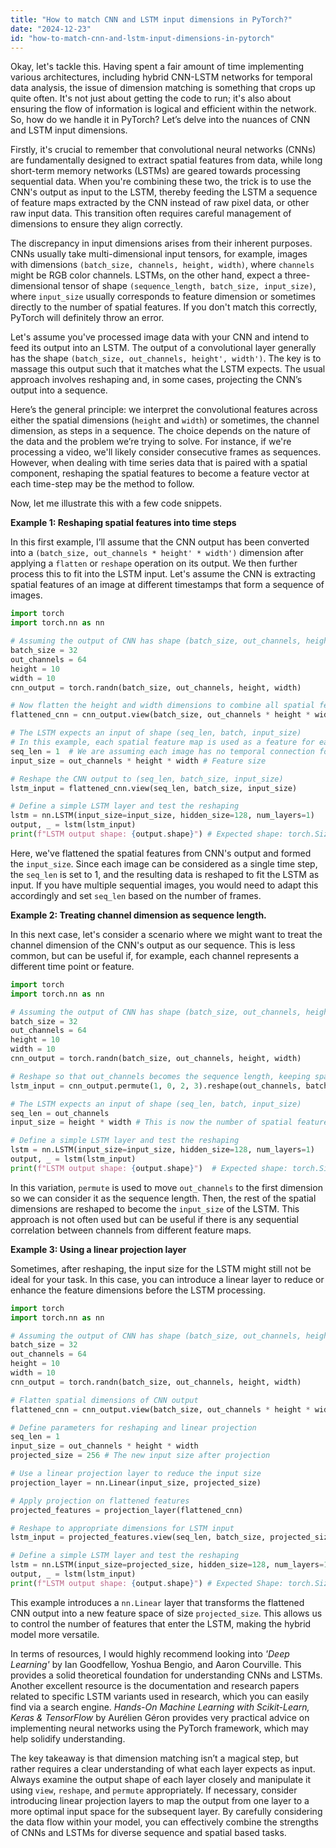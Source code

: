 ```yaml
---
title: "How to match CNN and LSTM input dimensions in PyTorch?"
date: "2024-12-23"
id: "how-to-match-cnn-and-lstm-input-dimensions-in-pytorch"
---
```


Okay, let's tackle this. Having spent a fair amount of time implementing various architectures, including hybrid CNN-LSTM networks for temporal data analysis, the issue of dimension matching is something that crops up quite often. It's not just about getting the code to run; it's also about ensuring the flow of information is logical and efficient within the network. So, how do we handle it in PyTorch? Let’s delve into the nuances of CNN and LSTM input dimensions.

Firstly, it's crucial to remember that convolutional neural networks (CNNs) are fundamentally designed to extract spatial features from data, while long short-term memory networks (LSTMs) are geared towards processing sequential data. When you're combining these two, the trick is to use the CNN's output as input to the LSTM, thereby feeding the LSTM a sequence of feature maps extracted by the CNN instead of raw pixel data, or other raw input data. This transition often requires careful management of dimensions to ensure they align correctly.

The discrepancy in input dimensions arises from their inherent purposes. CNNs usually take multi-dimensional input tensors, for example, images with dimensions `(batch_size, channels, height, width)`, where `channels` might be RGB color channels. LSTMs, on the other hand, expect a three-dimensional tensor of shape `(sequence_length, batch_size, input_size)`, where `input_size` usually corresponds to feature dimension or sometimes directly to the number of spatial features. If you don't match this correctly, PyTorch will definitely throw an error.

Let's assume you've processed image data with your CNN and intend to feed its output into an LSTM. The output of a convolutional layer generally has the shape `(batch_size, out_channels, height', width')`. The key is to massage this output such that it matches what the LSTM expects. The usual approach involves reshaping and, in some cases, projecting the CNN’s output into a sequence.

Here’s the general principle: we interpret the convolutional features across either the spatial dimensions (`height` and `width`) or sometimes, the channel dimension, as steps in a sequence. The choice depends on the nature of the data and the problem we’re trying to solve. For instance, if we're processing a video, we'll likely consider consecutive frames as sequences. However, when dealing with time series data that is paired with a spatial component, reshaping the spatial features to become a feature vector at each time-step may be the method to follow.

Now, let me illustrate this with a few code snippets.

**Example 1: Reshaping spatial features into time steps**

In this first example, I’ll assume that the CNN output has been converted into a `(batch_size, out_channels * height' * width')` dimension after applying a `flatten` or `reshape` operation on its output. We then further process this to fit into the LSTM input. Let's assume the CNN is extracting spatial features of an image at different timestamps that form a sequence of images.

```python
import torch
import torch.nn as nn

# Assuming the output of CNN has shape (batch_size, out_channels, height, width)
batch_size = 32
out_channels = 64
height = 10
width = 10
cnn_output = torch.randn(batch_size, out_channels, height, width)

# Now flatten the height and width dimensions to combine all spatial features.
flattened_cnn = cnn_output.view(batch_size, out_channels * height * width)

# The LSTM expects an input of shape (seq_len, batch, input_size)
# In this example, each spatial feature map is used as a feature for each timestamp.
seq_len = 1  # We are assuming each image has no temporal connection for now
input_size = out_channels * height * width # Feature size

# Reshape the CNN output to (seq_len, batch_size, input_size)
lstm_input = flattened_cnn.view(seq_len, batch_size, input_size)

# Define a simple LSTM layer and test the reshaping
lstm = nn.LSTM(input_size=input_size, hidden_size=128, num_layers=1)
output, _ = lstm(lstm_input)
print(f"LSTM output shape: {output.shape}") # Expected shape: torch.Size([seq_len, batch_size, hidden_size])
```

Here, we've flattened the spatial features from CNN's output and formed the `input_size`. Since each image can be considered as a single time step, the `seq_len` is set to 1, and the resulting data is reshaped to fit the LSTM as input. If you have multiple sequential images, you would need to adapt this accordingly and set `seq_len` based on the number of frames.

**Example 2: Treating channel dimension as sequence length.**

In this next case, let's consider a scenario where we might want to treat the channel dimension of the CNN's output as our sequence. This is less common, but can be useful if, for example, each channel represents a different time point or feature.

```python
import torch
import torch.nn as nn

# Assuming the output of CNN has shape (batch_size, out_channels, height, width)
batch_size = 32
out_channels = 64
height = 10
width = 10
cnn_output = torch.randn(batch_size, out_channels, height, width)

# Reshape so that out_channels becomes the sequence length, keeping spatial features
lstm_input = cnn_output.permute(1, 0, 2, 3).reshape(out_channels, batch_size, height * width)

# The LSTM expects an input of shape (seq_len, batch, input_size)
seq_len = out_channels
input_size = height * width # This is now the number of spatial features for each channel

# Define a simple LSTM layer and test the reshaping
lstm = nn.LSTM(input_size=input_size, hidden_size=128, num_layers=1)
output, _ = lstm(lstm_input)
print(f"LSTM output shape: {output.shape}")  # Expected shape: torch.Size([seq_len, batch_size, hidden_size])
```

In this variation, `permute` is used to move `out_channels` to the first dimension so we can consider it as the sequence length. Then, the rest of the spatial dimensions are reshaped to become the `input_size` of the LSTM. This approach is not often used but can be useful if there is any sequential correlation between channels from different feature maps.

**Example 3: Using a linear projection layer**

Sometimes, after reshaping, the input size for the LSTM might still not be ideal for your task. In this case, you can introduce a linear layer to reduce or enhance the feature dimensions before the LSTM processing.

```python
import torch
import torch.nn as nn

# Assuming the output of CNN has shape (batch_size, out_channels, height, width)
batch_size = 32
out_channels = 64
height = 10
width = 10
cnn_output = torch.randn(batch_size, out_channels, height, width)

# Flatten spatial dimensions of CNN output
flattened_cnn = cnn_output.view(batch_size, out_channels * height * width)

# Define parameters for reshaping and linear projection
seq_len = 1
input_size = out_channels * height * width
projected_size = 256 # The new input size after projection

# Use a linear projection layer to reduce the input size
projection_layer = nn.Linear(input_size, projected_size)

# Apply projection on flattened features
projected_features = projection_layer(flattened_cnn)

# Reshape to appropriate dimensions for LSTM input
lstm_input = projected_features.view(seq_len, batch_size, projected_size)

# Define a simple LSTM layer and test the reshaping
lstm = nn.LSTM(input_size=projected_size, hidden_size=128, num_layers=1)
output, _ = lstm(lstm_input)
print(f"LSTM output shape: {output.shape}") # Expected Shape: torch.Size([seq_len, batch_size, hidden_size])
```

This example introduces a `nn.Linear` layer that transforms the flattened CNN output into a new feature space of size `projected_size`. This allows us to control the number of features that enter the LSTM, making the hybrid model more versatile.

In terms of resources, I would highly recommend looking into *'Deep Learning'* by Ian Goodfellow, Yoshua Bengio, and Aaron Courville. This provides a solid theoretical foundation for understanding CNNs and LSTMs. Another excellent resource is the documentation and research papers related to specific LSTM variants used in research, which you can easily find via a search engine.  *Hands-On Machine Learning with Scikit-Learn, Keras & TensorFlow* by Aurélien Géron provides very practical advice on implementing neural networks using the PyTorch framework, which may help solidify understanding.

The key takeaway is that dimension matching isn’t a magical step, but rather requires a clear understanding of what each layer expects as input. Always examine the output shape of each layer closely and manipulate it using `view`, `reshape`, and `permute` appropriately. If necessary, consider introducing linear projection layers to map the output from one layer to a more optimal input space for the subsequent layer. By carefully considering the data flow within your model, you can effectively combine the strengths of CNNs and LSTMs for diverse sequence and spatial based tasks.
